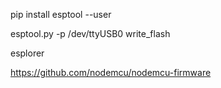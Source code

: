 pip install esptool --user


esptool.py -p /dev/ttyUSB0 write_flash


esplorer

https://github.com/nodemcu/nodemcu-firmware
